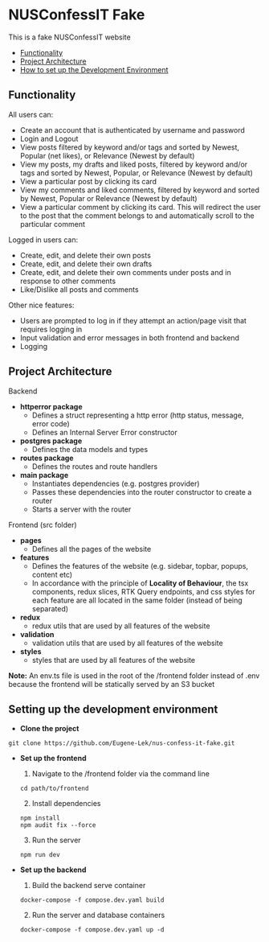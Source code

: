 # NUSConfessIT Fake

This is a fake NUSConfessIT website
* [Functionality](#functionality)
* [Project Architecture](#project-architecture)
* [How to set up the Development Environment](#setting-up-the-development-environment)

## Functionality

All users can:
* Create an account that is authenticated by username and password
* Login and Logout
* View posts filtered by keyword and/or tags and sorted by Newest, Popular (net likes), or Relevance (Newest by default)
* View my posts, my drafts and liked posts, filtered by keyword and/or tags and sorted by Newest, Popular, or Relevance (Newest by default)
* View a particular post by clicking its card
* View my comments and liked comments, filtered by keyword and sorted by Newest, Popular or Relevance (Newest by default)
* View a particular comment by clicking its card. This will redirect the user to the post that the comment belongs to and automatically scroll to the particular comment

Logged in users can:
* Create, edit, and delete their own posts
* Create, edit, and delete their own drafts
* Create, edit, and delete their own comments under posts and in response to other comments
* Like/Dislike all posts and comments

Other nice features:
* Users are prompted to log in if they attempt an action/page visit that requires logging in
* Input validation and error messages in both frontend and backend
* Logging

## Project Architecture
Backend
 * **httperror package**
   * Defines a struct representing a http error (http status, message, error code)
   * Defines an Internal Server Error constructor
 * **postgres package**
   * Defines the data models and types
 * **routes package**
   * Defines the routes and route handlers
 * **main package**
   * Instantiates dependencies (e.g. postgres provider)
   * Passes these dependencies into the router constructor to create a router
   * Starts a server with the router

Frontend (src folder)
 * **pages**
   * Defines all the pages of the website
 * **features**
   * Defines the features of the website (e.g. sidebar, topbar, popups, content etc)
   * In accordance with the principle of **Locality of Behaviour**, the tsx components, redux slices, RTK Query endpoints, and css styles for each feature are all located in the same folder (instead of being separated)
 * **redux**
   * redux utils that are used by all features of the website
 * **validation**
   * validation utils that are used by all features of the website  
 * **styles**
   * styles that are used by all features of the website

**Note:** An env.ts file is used in the root of the /frontend folder instead of .env because the frontend will be statically served by an S3 bucket

## Setting up the development environment
* **Clone the project**
```
git clone https://github.com/Eugene-Lek/nus-confess-it-fake.git
```

* **Set up the frontend**
  1. Navigate to the /frontend folder via the command line
  ```
  cd path/to/frontend
  ```
  2. Install dependencies
  ```
  npm install
  npm audit fix --force
  ```
  3. Run the server
  ```
  npm run dev
  ```


* **Set up the backend**
  1. Build the backend serve container
  ```
  docker-compose -f compose.dev.yaml build
  ```
  2. Run the server and database containers
  ```
  docker-compose -f compose.dev.yaml up -d
  ```
